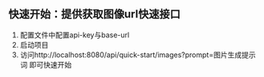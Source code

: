 ## 快速开始：提供获取图像url快速接口
1. 配置文件中配置api-key与base-url
2. 启动项目
3. 访问http://localhost:8080/api/quick-start/images?prompt=图片生成提示词  即可快速开始